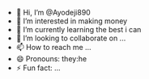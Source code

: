 - 👋 Hi, I’m @Ayodeji890
- 👀 I’m interested in making money 
- 🌱 I’m currently learning the best i can 
- 💞️ I’m looking to collaborate on ...
- 📫 How to reach me ...
- 😄 Pronouns: they:he
- ⚡ Fun fact: ...

<!---
Ayodeji890/Ayodeji890 is a ✨ special ✨ repository because its `README.md` (this file) appears on your GitHub profile.
You can click the Preview link to take a look at your changes.
--->
